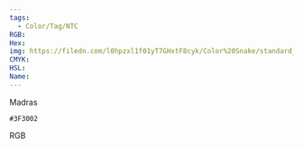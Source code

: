 ```yaml
---
tags:
  - Color/Tag/NTC
RGB:
Hex:
img: https://filedn.com/l0hpzxl1f01yT7GHxtF8cyk/Color%20Snake/standard_csv_to_svg/3F3002.svg
CMYK:
HSL:
Name:
---
```

Madras
```palette
#3F3002
```
RGB
